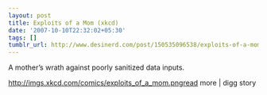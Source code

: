 ```yaml
---
layout: post
title: Exploits of a Mom (xkcd)
date: '2007-10-10T22:32:02+05:30'
tags: []
tumblr_url: http://www.desinerd.com/post/150535096538/exploits-of-a-mom-xkcd
---
```

A mother’s wrath against poorly sanitized data inputs.

http://imgs.xkcd.com/comics/exploits_of_a_mom.pngread more | digg story
